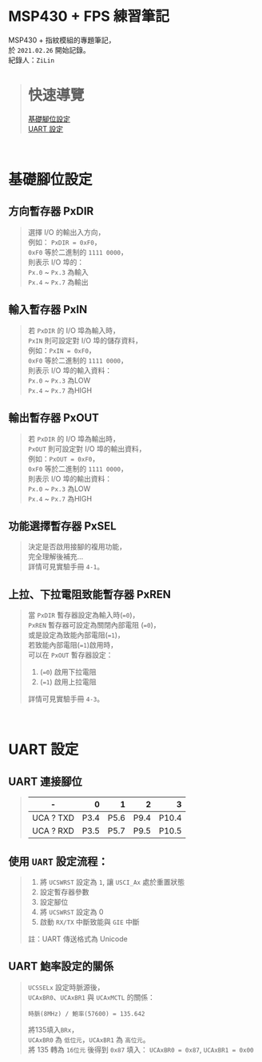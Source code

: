 # MSP430 + FPS 練習筆記  

MSP430 + 指紋模組的專題筆記，  
於 `2021.02.26` 開始記錄。  
紀錄人：`ZiLin`  

> # 快速導覽
> [基礎腳位設定](https://github.com/as2648as/MSP430-and-FPS#%E8%BC%B8%E5%85%A5%E6%9A%AB%E5%AD%98%E5%99%A8-pxin)  
> [UART 設定](https://github.com/as2648as/MSP430-and-FPS#UART%20%E8%A8%AD%E5%AE%9A)  
> 

<br>

# 基礎腳位設定  
## 方向暫存器 PxDIR  
> 選擇 I/O 的輸出入方向，  
> 例如： `PxDIR = 0xF0`，  
> `0xF0` 等於二進制的 `1111 0000`，  
> 則表示 I/O 埠的：  
> `Px.0` ~ `Px.3` 為輸入  
> `Px.4` ~ `Px.7` 為輸出  

## 輸入暫存器 PxIN  
> 若 `PxDIR` 的 I/O 埠為輸入時，  
> `PxIN` 則可設定對 I/O 埠的儲存資料，  
> 例如：`PxIN = 0xF0`，  
> `0xF0` 等於二進制的 `1111 0000`，  
> 則表示 I/O 埠的輸入資料：  
> `Px.0` ~ `Px.3` 為LOW  
> `Px.4` ~ `Px.7` 為HIGH  

## 輸出暫存器 PxOUT  
> 若 `PxDIR` 的 I/O 埠為輸出時，  
> `PxOUT` 則可設定對 I/O 埠的輸出資料，  
> 例如：`PxOUT = 0xF0`，  
> `0xF0` 等於二進制的 `1111 0000`，  
> 則表示 I/O 埠的輸出資料：  
> `Px.0` ~ `Px.3` 為LOW  
> `Px.4` ~ `Px.7` 為HIGH  

## 功能選擇暫存器 PxSEL
> 決定是否啟用接腳的複用功能，  
> 完全理解後補充...  
> 詳情可見實驗手冊 `4-1`。  

## 上拉、下拉電阻致能暫存器 PxREN
> 當 `PxDIR` 暫存器設定為輸入時(`=0`)，  
> `PxREN` 暫存器可設定為關閉內部電阻 (`=0`)，  
> 或是設定為致能內部電阻(`=1`)，  
> 若致能內部電阻(`=1`)啟用時，  
> 可以在 `PxOUT` 暫存器設定：  
>    1. (`=0`) 啟用下拉電阻  
>    2. (`=1`) 啟用上拉電阻  
>
> 詳情可見實驗手冊 `4-3`。  

<br>

# UART 設定  
## UART 連接腳位  
> |     -     |    0 |    1 |    2 |     3 |  
> |:---------:| ----:| ----:| ----:| -----:|  
> | UCA ? TXD | P3.4 | P5.6 | P9.4 | P10.4 |  
> | UCA ? RXD | P3.5 | P5.7 | P9.5 | P10.5 |  

## 使用 `UART` 設定流程：  
> 1. 將 `UCSWRST` 設定為 `1`, 讓 `USCI_Ax` 處於重置狀態  
> 2. 設定暫存器參數  
> 3. 設定腳位  
> 4. 將 `UCSWRST` 設定為 0  
> 5. 啟動 `RX/TX` 中斷致能與 `GIE` 中斷  
>
> 註：UART 傳送格式為 Unicode  

## UART 鮑率設定的關係
> `UCSSELx` 設定時脈源後，  
> `UCAxBR0`、`UCAxBR1` 與 `UCAxMCTL` 的關係：  
> ```
> 時脈(8MHz) / 鮑率(57600) = 135.642  
> ```  
> 將135填入`BRx`，  
> `UCAxBR0` 為 `低位元`，`UCAxBR1` 為 `高位元`。  
> 將 135 轉為 `16位元` 後得到 `0x87` 填入：
> `UCAxBR0 = 0x87`, `UCAxBR1 = 0x00`